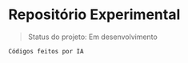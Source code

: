 <h1>Repositório Experimental</h1>

> Status do projeto: Em desenvolvimento

```
Códigos feitos por IA
```
